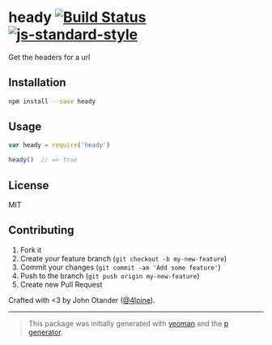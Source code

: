 # heady [![Build Status](https://secure.travis-ci.org/johnotander/heady.svg?branch=master)](https://travis-ci.org/johnotander/heady) [![js-standard-style](https://img.shields.io/badge/code%20style-standard-brightgreen.svg?style=flat)](https://github.com/feross/standard)

Get the headers for a url

## Installation

```bash
npm install --save heady
```

## Usage

```javascript
var heady = require('heady')

heady()  // => true
```

## License

MIT

## Contributing

1. Fork it
2. Create your feature branch (`git checkout -b my-new-feature`)
3. Commit your changes (`git commit -am 'Add some feature'`)
4. Push to the branch (`git push origin my-new-feature`)
5. Create new Pull Request

Crafted with <3 by John Otander ([@4lpine](https://twitter.com/4lpine)).

***

> This package was initially generated with [yeoman](http://yeoman.io) and the [p generator](https://github.com/johnotander/generator-p.git).
